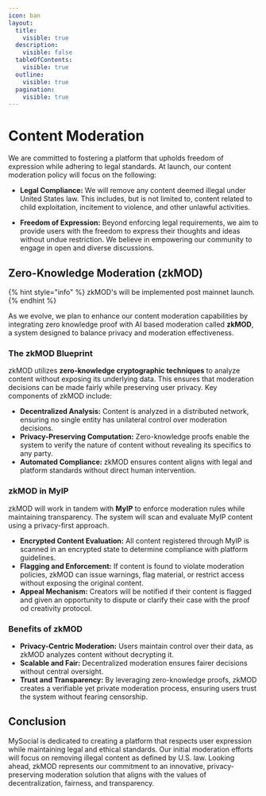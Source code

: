 ```yaml
---
icon: ban
layout:
  title:
    visible: true
  description:
    visible: false
  tableOfContents:
    visible: true
  outline:
    visible: true
  pagination:
    visible: true
---
```


# Content Moderation

We are committed to fostering a platform that upholds freedom of expression while adhering to legal standards. At launch, our content moderation policy will focus on the following:

- **Legal Compliance:** We will remove any content deemed illegal under United States law. This includes, but is not limited to, content related to child exploitation, incitement to violence, and other unlawful activities.

- **Freedom of Expression:** Beyond enforcing legal requirements, we aim to provide users with the freedom to express their thoughts and ideas without undue restriction. We believe in empowering our community to engage in open and diverse discussions.

## Zero-Knowledge Moderation (zkMOD)

{% hint style="info" %}
zkMOD's will be implemented post mainnet launch.
{% endhint %}

As we evolve, we plan to enhance our content moderation capabilities by integrating zero knowledge proof with AI based moderation called **zkMOD**, a system designed to balance privacy and moderation effectiveness.

### The zkMOD Blueprint

zkMOD utilizes **zero-knowledge cryptographic techniques** to analyze content without exposing its underlying data. This ensures that moderation decisions can be made fairly while preserving user privacy. Key components of zkMOD include:

- **Decentralized Analysis:** Content is analyzed in a distributed network, ensuring no single entity has unilateral control over moderation decisions.
- **Privacy-Preserving Computation:** Zero-knowledge proofs enable the system to verify the nature of content without revealing its specifics to any party.
- **Automated Compliance:** zkMOD ensures content aligns with legal and platform standards without direct human intervention.

### zkMOD in MyIP

zkMOD will work in tandem with **MyIP** to enforce moderation rules while maintaining transparency. The system will scan and evaluate MyIP content using a privacy-first approach. 

- **Encrypted Content Evaluation:** All content registered through MyIP is scanned in an encrypted state to determine compliance with platform guidelines.
- **Flagging and Enforcement:** If content is found to violate moderation policies, zkMOD can issue warnings, flag material, or restrict access without exposing the original content.
- **Appeal Mechanism:** Creators will be notified if their content is flagged and given an opportunity to dispute or clarify their case with the proof od creativity protocol.

### Benefits of zkMOD

- **Privacy-Centric Moderation:** Users maintain control over their data, as zkMOD analyzes content without decrypting it.
- **Scalable and Fair:** Decentralized moderation ensures fairer decisions without central oversight.
- **Trust and Transparency:** By leveraging zero-knowledge proofs, zkMOD creates a verifiable yet private moderation process, ensuring users trust the system without fearing censorship.

## Conclusion

MySocial is dedicated to creating a platform that respects user expression while maintaining legal and ethical standards. Our initial moderation efforts will focus on removing illegal content as defined by U.S. law. Looking ahead, zkMOD represents our commitment to an innovative, privacy-preserving moderation solution that aligns with the values of decentralization, fairness, and transparency.